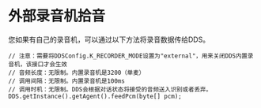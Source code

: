 # 外部录音机拾音

您如果有自己的录音机，可以通过以下方法将录音数据传给DDS。

    // 注意：需要将DDSConfig.K_RECORDER_MODE设置为"external"，用来关闭DDS内置录音机，该接口才会生效
    // 音频长度：无限制。内置录音机是3200（单麦）
    // 调用间隔：无限制。内置录音机是100ms
    // 调用时机：无限制。DDS会根据对话状态将接受的音频送入识别或者丢弃。
    DDS.getInstance().getAgent().feedPcm(byte[] pcm);